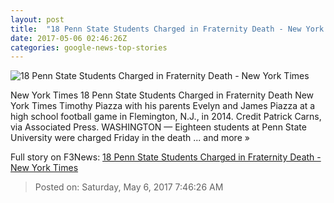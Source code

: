 ```yaml
---
layout: post
title:  "18 Penn State Students Charged in Fraternity Death - New York Times"
date: 2017-05-06 02:46:26Z
categories: google-news-top-stories
---
```


![18 Penn State Students Charged in Fraternity Death - New York Times](https://static01.nyt.com/images/2017/05/06/us/06pennhazing_web1/06pennhazing_web1-facebookJumbo.jpg)

New York Times 18 Penn State Students Charged in Fraternity Death New York Times Timothy Piazza with his parents Evelyn and James Piazza at a high school football game in Flemington, N.J., in 2014. Credit Patrick Carns, via Associated Press. WASHINGTON — Eighteen students at Penn State University were charged Friday in the death ... and more »


Full story on F3News: [18 Penn State Students Charged in Fraternity Death - New York Times](http://www.f3nws.com/n/Uag2CH)

> Posted on: Saturday, May 6, 2017 7:46:26 AM
